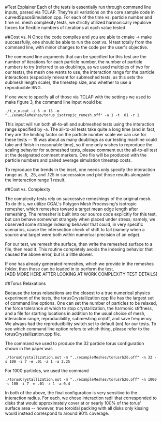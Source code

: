 #Test Explainer
Each of the tests is essentially run through command line inputs, 
parsed via TCLAP. They're all variations on the core sample code 
in curvedSpaceSimulation.cpp. For each of the time vs. particle
number and time vs. mesh complexity tests, we strictly 
utilized harmonically repulsive forces for flexible numbers of 
iterations at each value tested. 

##Cost vs. N 
Once the code compiles and you are able to cmake -> make 
successfully, one should be able to run the cost vs. 
N test totally from the command line, with minor changes
to the code per the user's objective. 

The command line arguments that can be specified for
this test are the number of iterations for each 
particle number, the number of particle numbers
to try (referred to as doublings, as we used
multiples of two for our tests), the mesh one 
wants to use, the interaction range for the particle
interactions (especially relevant for submeshed tests,
as this sets the submesh length scale), the timestep
size, and whether to use a reproducible RNG.  

If one were to specify all of those via TCLAP with the settings
we used to make figure 3, the command line input
would be: 
```
./t_v_n.out -i 5 -n 15 -m "../exampleMeshes/torus_isotropic_remesh.off" -a 1 -t .01 -r 1
```

This input will run both all-to-all and submeshed tests
using the interaction range specified by -a. The all-to-all
tests take quite a long time (and in fact, they are the limiting
factor on the particle number scale we can use for these tests -- 15 
was about as many doublings as our testing machine could take and
finish in reasonable time), so if one only wishes to reproduce the scaling behavior
for submeshed tests, please comment out the all-to-all test
at the designated comment markers. One file will be produced
with the particle numbers and paired average simulation timestep 
costs. 

To reproduce the trends in the inset, one needs only specify the interaction range as 
.5, .25, and .125 in successsion and plot those results alongside the 
innteraction range 1 result.  

##Cost vs. Complexity

The complexity tests rely on successive remeshings of the original mesh. 
To do this, we utilize CGAL's Polygon Mesh Processing's isotropic 
remesher, which remeshes toward a target mean edge length after remeshing. 
The remesher is built into our source code explicitly for this test, 
but can behave somewhat strangely when placed under stress; namely,
we observed some strange indexing behavior that could, in very specific
scenarios, cause the intersection check of shift to fail
(namely when a source and target were both within numerical precision of an edge).  

For our test, we remesh the surface, then write the remeshed 
surface to a file, then read it. This routine completely avoids the
indexing behavior that caused the above error, but is a little slower. 

If one has already generated remeshes, which we provide in the remeshes folder,
then these can be loaded in to perform the test.  
[ADD MORE HERE AFTER LOOKING AT WORK COMPLEXITY TEST DETAILS]


##Torus Relaxations

Because the torus relaxations are the closest to a true numerical physics
experiment of the tests, the torusCrystallization cpp file has the largest set of command 
line options. One can set  the number of particles to be relaxed, the force
tolerance at which to stop crystallization, the harmonic stiffness, and a 
file for starting locations in addition to the usual choice of mesh, 
interaction range, reproducibility, submeshing on/off, 
and save frequency. We always had the reproducibility switch set to default (on) 
for our tests. To see which command line option refers to which thing, 
please refer to the torusCrystallization.cpp file.  

The command we used to produce the 32 particle torus configuration
shown in the paper was 
```
./torusCrystallization.out -m "../exampleMeshes/torusrb20.off" -n 32 -s 100 -i 7 -e .01 -z 1 -a 2.25
```

For 1000 particles, we used the command
```
./torusCrystallization.out -m "../exampleMeshes/torusrb20.off" -n 1000 -s 100 -i 7 -e .01 -z 1 -a 0.4
``` 
In both of the above, the final configuration is very sensitive to the interaction radius. 
For each, we chose interaction radii that corresponded to disks that would approximately
cover at or nearly 100% of the torus' surface area -- however, true toroidal packing with all disks 
only kissing would instead correspond to around 90% coverage.  


